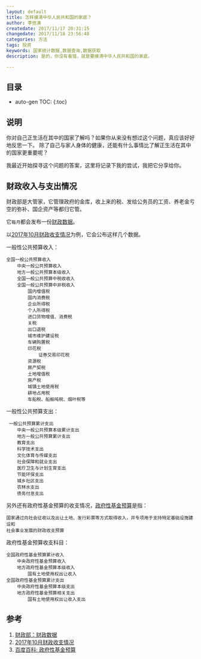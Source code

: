 ```yaml
---
layout: default
title: 怎样摸清中华人民共和国的家底？
author: 李佶澳
createdate: 2017/11/17 20:31:15
changedate: 2017/11/18 23:56:48
categories: 方法
tags: 投资
keywords: 国家统计数据,数据查询,数据获取
description: 是的，你没有看错，就是要摸清中华人民共和国的家底。

---
```


## 目录
* auto-gen TOC:
{:toc}

## 说明

你对自己正生活在其中的国家了解吗？如果你从来没有想过这个问题，真应该好好地反思一下。
除了自己与家人身体的健康，还能有什么事情比了解正生活在其中的国家更重要呢？

我最近开始探寻这个问题的答案，这里将记录下我的尝试，我把它分享给你。

## 财政收入与支出情况

财政部是大管家，它管理政府的金库，收上来的税、发给公务员的工资、养老金亏空的弥补、国企资产等都归它管。

它`每月`都会发布一份[财政数据][1]。

以[2017年10月财政收支情况][2]为例，它会公布这样几个数据。

一般性公共预算收入：

	全国一般公共预算收入
		中央一般公共预算收入
		地方一般公共预算本级收入
		全国一般公共预算中税收收入
		全国一般公共预算中非税收入
			国内增值税
			国内消费税
			企业所得税
			个人所得税
			进口货物增值、消费税
			关税
			出口退税
			城市维护建设税
			车辆购置税
			印花税
				证券交易印花税
			资源税
			房产契税
			土地增值税
			房产税
			城镇土地使用税
			耕地占用税
			车船税、船舶吨税、烟叶税等

一般性公共预算支出：

	 一般公共预算累计支出
		中央一般公共预算本级累计支出
		地方一般公共预算累计支出
		教育支出
		科学技术支出
		文化体育与传媒支出
		社会保障和就业支出
		医疗卫生与计划生育支出
		节能环保支出
		城乡社区支出
		农林水支出
		债务付息支出

另外还有政府性基金预算的收支情况，[政府性基金预算][3]是指：

	国家通过向社会征收以及出让土地、发行彩票等方式取得收入，并专项用于支持特定基础设施建设和
	社会事业发展的财政收支预算

政府性基金预算收支科目：

	全国政府性基金预算累计收入
		中央政府性基金预算收入
		地方政府性基金预算本级收入
			国有土地使用权出让收入
	全国政府性基金预算累计支出
		中央政府性基金预算本级支出
		地方政府性基金预算相关支出
			国有土地使用权出让收入支出


## 参考

1. [财政部：财政数据][1]
2. [2017年10月财政收支情况][2]
3. [百度百科: 政府性基金预算][3]

[1]: http://www.mof.gov.cn/zhengwuxinxi/caizhengshuju/  "财政部：财政数据" 
[2]: http://gks.mof.gov.cn/zhengfuxinxi/tongjishuju/201711/t20171110_2747635.html  "2017年10月财政收支情况" 
[3]: https://baike.baidu.com/item/%E6%94%BF%E5%BA%9C%E6%80%A7%E5%9F%BA%E9%87%91%E9%A2%84%E7%AE%97  "百度百科: 政府性基金预算"
